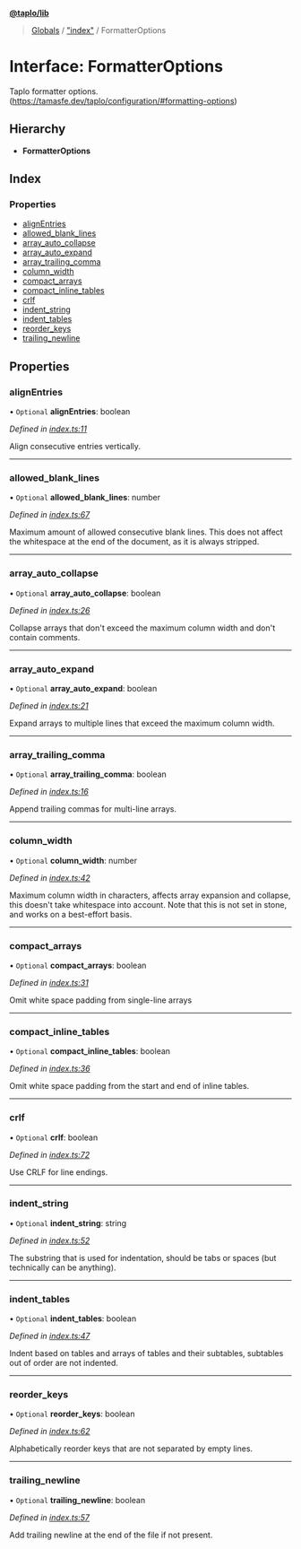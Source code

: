 **[@taplo/lib](../README.md)**

> [Globals](../globals.md) / ["index"](../modules/_index_.md) / FormatterOptions

# Interface: FormatterOptions

Taplo formatter options. (https://tamasfe.dev/taplo/configuration/#formatting-options)

## Hierarchy

* **FormatterOptions**

## Index

### Properties

* [alignEntries](_index_.formatteroptions.md#alignentries)
* [allowed\_blank\_lines](_index_.formatteroptions.md#allowed_blank_lines)
* [array\_auto\_collapse](_index_.formatteroptions.md#array_auto_collapse)
* [array\_auto\_expand](_index_.formatteroptions.md#array_auto_expand)
* [array\_trailing\_comma](_index_.formatteroptions.md#array_trailing_comma)
* [column\_width](_index_.formatteroptions.md#column_width)
* [compact\_arrays](_index_.formatteroptions.md#compact_arrays)
* [compact\_inline\_tables](_index_.formatteroptions.md#compact_inline_tables)
* [crlf](_index_.formatteroptions.md#crlf)
* [indent\_string](_index_.formatteroptions.md#indent_string)
* [indent\_tables](_index_.formatteroptions.md#indent_tables)
* [reorder\_keys](_index_.formatteroptions.md#reorder_keys)
* [trailing\_newline](_index_.formatteroptions.md#trailing_newline)

## Properties

### alignEntries

• `Optional` **alignEntries**: boolean

*Defined in [index.ts:11](https://github.com/tamasfe/taplo/blob/b68fd29/node/lib/src/index.ts#L11)*

Align consecutive entries vertically.

___

### allowed\_blank\_lines

• `Optional` **allowed\_blank\_lines**: number

*Defined in [index.ts:67](https://github.com/tamasfe/taplo/blob/b68fd29/node/lib/src/index.ts#L67)*

Maximum amount of allowed consecutive blank lines. This does not affect the whitespace at the end of the document, as it is always stripped.

___

### array\_auto\_collapse

• `Optional` **array\_auto\_collapse**: boolean

*Defined in [index.ts:26](https://github.com/tamasfe/taplo/blob/b68fd29/node/lib/src/index.ts#L26)*

Collapse arrays that don't exceed the maximum column width and don't contain comments.

___

### array\_auto\_expand

• `Optional` **array\_auto\_expand**: boolean

*Defined in [index.ts:21](https://github.com/tamasfe/taplo/blob/b68fd29/node/lib/src/index.ts#L21)*

Expand arrays to multiple lines that exceed the maximum column width.

___

### array\_trailing\_comma

• `Optional` **array\_trailing\_comma**: boolean

*Defined in [index.ts:16](https://github.com/tamasfe/taplo/blob/b68fd29/node/lib/src/index.ts#L16)*

Append trailing commas for multi-line arrays.

___

### column\_width

• `Optional` **column\_width**: number

*Defined in [index.ts:42](https://github.com/tamasfe/taplo/blob/b68fd29/node/lib/src/index.ts#L42)*

Maximum column width in characters, affects array expansion and collapse, this doesn't take whitespace into account.
Note that this is not set in stone, and works on a best-effort basis.

___

### compact\_arrays

• `Optional` **compact\_arrays**: boolean

*Defined in [index.ts:31](https://github.com/tamasfe/taplo/blob/b68fd29/node/lib/src/index.ts#L31)*

Omit white space padding from single-line arrays

___

### compact\_inline\_tables

• `Optional` **compact\_inline\_tables**: boolean

*Defined in [index.ts:36](https://github.com/tamasfe/taplo/blob/b68fd29/node/lib/src/index.ts#L36)*

Omit white space padding from the start and end of inline tables.

___

### crlf

• `Optional` **crlf**: boolean

*Defined in [index.ts:72](https://github.com/tamasfe/taplo/blob/b68fd29/node/lib/src/index.ts#L72)*

Use CRLF for line endings.

___

### indent\_string

• `Optional` **indent\_string**: string

*Defined in [index.ts:52](https://github.com/tamasfe/taplo/blob/b68fd29/node/lib/src/index.ts#L52)*

The substring that is used for indentation, should be tabs or spaces (but technically can be anything).

___

### indent\_tables

• `Optional` **indent\_tables**: boolean

*Defined in [index.ts:47](https://github.com/tamasfe/taplo/blob/b68fd29/node/lib/src/index.ts#L47)*

Indent based on tables and arrays of tables and their subtables, subtables out of order are not indented.

___

### reorder\_keys

• `Optional` **reorder\_keys**: boolean

*Defined in [index.ts:62](https://github.com/tamasfe/taplo/blob/b68fd29/node/lib/src/index.ts#L62)*

Alphabetically reorder keys that are not separated by empty lines.

___

### trailing\_newline

• `Optional` **trailing\_newline**: boolean

*Defined in [index.ts:57](https://github.com/tamasfe/taplo/blob/b68fd29/node/lib/src/index.ts#L57)*

Add trailing newline at the end of the file if not present.
